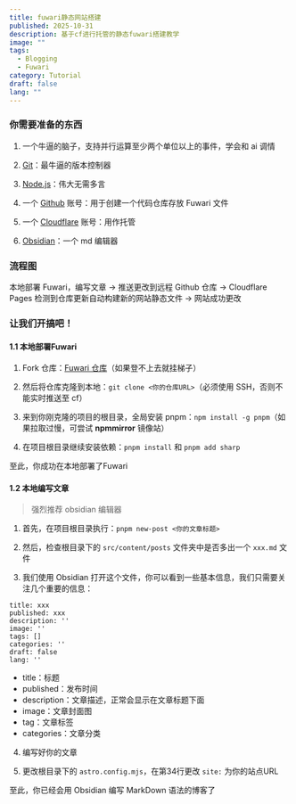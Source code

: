 ```yaml
---
title: fuwari静态网站搭建
published: 2025-10-31
description: 基于cf进行托管的静态fuwari搭建教学
image: ""
tags:
  - Blogging
  - Fuwari
category: Tutorial
draft: false
lang: ""
---
```


### 你需要准备的东西

1. 一个牛逼的脑子，支持并行运算至少两个单位以上的事件，学会和 ai 调情

2. <a href="https://git-scm.com/downloads" target="_blank" rel="noopener noreferrer">Git</a>：最牛逼的版本控制器

3. <a href="https://nodejs.org/en" target="_blank" rel="noopener noreferrer">Node.js</a>：伟大无需多言

4. 一个 <a href="https://github.com/" target="_blank" rel="noopener noreferrer">Github</a> 账号：用于创建一个代码仓库存放 Fuwari 文件

5. 一个 <a href="https://cloudflare.com" target="_blank" rel="noopener noreferrer">Cloudflare</a> 账号：用作托管

6. <a href="https://obsidian.md/" target="_blank" rel="noopener noreferrer">Obsidian</a>：一个 md 编辑器

### 流程图

本地部署 Fuwari，编写文章 -> 推送更改到远程 Github 仓库 -> Cloudflare Pages 检测到仓库更新自动构建新的网站静态文件 -> 网站成功更改

### 让我们开搞吧！

#### 1.1 本地部署Fuwari

1. Fork 仓库：<a href="https://github.com/saicaca/fuwari" target="_blank" rel="noopener noreferrer">Fuwari 仓库</a>（如果登不上去就挂梯子）

2. 然后将仓库克隆到本地：`git clone <你的仓库URL>`（必须使用 SSH，否则不能实时推送至 cf）

3. 来到你刚克隆的项目的根目录，全局安装 pnpm：`npm install -g pnpm`（如果拉取过慢，可尝试 **npmmirror** 镜像站）

4. 在项目根目录继续安装依赖：`pnpm install` 和 `pnpm add sharp`

至此，你成功在本地部署了Fuwari

#### 1.2 本地编写文章

> 强烈推荐 obsidian 编辑器

1. 首先，在项目根目录执行：`pnpm new-post <你的文章标题>`

2. 然后，检查根目录下的 `src/content/posts` 文件夹中是否多出一个 `xxx.md` 文件

3. 我们使用 Obsidian 打开这个文件，你可以看到一些基本信息，我们只需要关注几个重要的信息：

```
title: xxx
published: xxx
description: ''
image: ''
tags: []
categories: ''
draft: false
lang: ''
```

- title：标题
- published：发布时间
- description：文章描述，正常会显示在文章标题下面
- image：文章封面图
- tag：文章标签
- categories：文章分类

4. 编写好你的文章

5. 更改根目录下的 `astro.config.mjs`，在第34行更改 `site:` 为你的站点URL

至此，你已经会用 Obsidian 编写 MarkDown 语法的博客了